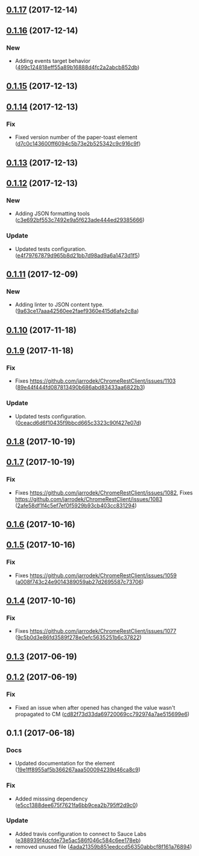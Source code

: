 <a name="0.1.17"></a>
## [0.1.17](https://github.com/advanced-rest-client/raw-payload-editor/compare/0.1.16...0.1.17) (2017-12-14)




<a name="0.1.16"></a>
## [0.1.16](https://github.com/advanced-rest-client/raw-payload-editor/compare/0.1.15...0.1.16) (2017-12-14)


### New

* Adding events target behavior ([499c124818eff55a89b16888d4fc2a2abcb852db](https://github.com/advanced-rest-client/raw-payload-editor/commit/499c124818eff55a89b16888d4fc2a2abcb852db))



<a name="0.1.15"></a>
## [0.1.15](https://github.com/advanced-rest-client/raw-payload-editor/compare/0.1.14...0.1.15) (2017-12-13)




<a name="0.1.14"></a>
## [0.1.14](https://github.com/advanced-rest-client/raw-payload-editor/compare/0.1.13...0.1.14) (2017-12-13)


### Fix

* Fixed version number of the paper-toast element ([d7c0c143600ff6094c5b73e2b525342c9c916c9f](https://github.com/advanced-rest-client/raw-payload-editor/commit/d7c0c143600ff6094c5b73e2b525342c9c916c9f))



<a name="0.1.13"></a>
## [0.1.13](https://github.com/advanced-rest-client/raw-payload-editor/compare/0.1.12...0.1.13) (2017-12-13)




<a name="0.1.12"></a>
## [0.1.12](https://github.com/advanced-rest-client/raw-payload-editor/compare/0.1.11...0.1.12) (2017-12-13)


### New

* Adding JSON formatting tools ([c3e692bf553c7492e9a5f623ade444ed29385666](https://github.com/advanced-rest-client/raw-payload-editor/commit/c3e692bf553c7492e9a5f623ade444ed29385666))

### Update

* Updated tests configuration. ([e4f79767879d965b8d21bb7d98ad9a6a1473d1f5](https://github.com/advanced-rest-client/raw-payload-editor/commit/e4f79767879d965b8d21bb7d98ad9a6a1473d1f5))



<a name="0.1.11"></a>
## [0.1.11](https://github.com/advanced-rest-client/raw-payload-editor/compare/0.1.10...0.1.11) (2017-12-09)


### New

* Adding linter to JSON content type. ([9a63ce17aaa42560ee2faef9360e415d6afe2c8a](https://github.com/advanced-rest-client/raw-payload-editor/commit/9a63ce17aaa42560ee2faef9360e415d6afe2c8a))



<a name="0.1.10"></a>
## [0.1.10](https://github.com/advanced-rest-client/raw-payload-editor/compare/0.1.9...0.1.10) (2017-11-18)




<a name="0.1.9"></a>
## [0.1.9](https://github.com/advanced-rest-client/raw-payload-editor/compare/0.1.8...0.1.9) (2017-11-18)


### Fix

* Fixes https://github.com/jarrodek/ChromeRestClient/issues/1103 ([89e44f444fd087813490b686abd83433aa6822b3](https://github.com/advanced-rest-client/raw-payload-editor/commit/89e44f444fd087813490b686abd83433aa6822b3))

### Update

* Updated tests configuration. ([0ceacd6d6f10435f9bbcd665c3323c90f427e07d](https://github.com/advanced-rest-client/raw-payload-editor/commit/0ceacd6d6f10435f9bbcd665c3323c90f427e07d))



<a name="0.1.8"></a>
## [0.1.8](https://github.com/advanced-rest-client/raw-payload-editor/compare/0.1.7...0.1.8) (2017-10-19)




<a name="0.1.7"></a>
## [0.1.7](https://github.com/advanced-rest-client/raw-payload-editor/compare/0.1.6...0.1.7) (2017-10-19)


### Fix

* Fixes https://github.com/jarrodek/ChromeRestClient/issues/1082, Fixes https://github.com/jarrodek/ChromeRestClient/issues/1083 ([2afe58df1f4c5ef7ef0f5929b93cb403cc831294](https://github.com/advanced-rest-client/raw-payload-editor/commit/2afe58df1f4c5ef7ef0f5929b93cb403cc831294))



<a name="0.1.6"></a>
## [0.1.6](https://github.com/advanced-rest-client/raw-payload-editor/compare/0.1.5...0.1.6) (2017-10-16)




<a name="0.1.5"></a>
## [0.1.5](https://github.com/advanced-rest-client/raw-payload-editor/compare/0.1.4...0.1.5) (2017-10-16)


### Fix

* Fixes https://github.com/jarrodek/ChromeRestClient/issues/1059 ([a008f743c24e9014389059ab27d2695587c73706](https://github.com/advanced-rest-client/raw-payload-editor/commit/a008f743c24e9014389059ab27d2695587c73706))



<a name="0.1.4"></a>
## [0.1.4](https://github.com/advanced-rest-client/raw-payload-editor/compare/0.1.2...0.1.4) (2017-10-16)


### Fix

* Fixes https://github.com/jarrodek/ChromeRestClient/issues/1077 ([9c5b0d3e86fd3589f278e0efc5635251b6c37822](https://github.com/advanced-rest-client/raw-payload-editor/commit/9c5b0d3e86fd3589f278e0efc5635251b6c37822))



<a name="0.1.3"></a>
## [0.1.3](https://github.com/advanced-rest-client/raw-payload-editor/compare/0.1.2...v0.1.3) (2017-06-19)




<a name="0.1.2"></a>
## [0.1.2](https://github.com/advanced-rest-client/raw-payload-editor/compare/0.1.1...v0.1.2) (2017-06-19)


### Fix

* Fixed an issue when after opened has changed the value wasn't propagated to CM ([cd82f73d33da69720069cc792974a7ae515699e6](https://github.com/advanced-rest-client/raw-payload-editor/commit/cd82f73d33da69720069cc792974a7ae515699e6))



<a name="0.1.1"></a>
## 0.1.1 (2017-06-18)


### Docs

* Updated documentation for the element ([19e1ff8955af5b366267aaa500094239d46ca8c9](https://github.com/advanced-rest-client/raw-payload-editor/commit/19e1ff8955af5b366267aaa500094239d46ca8c9))

### Fix

* Added misssing dependency ([e5cc1388dee675f7621fa6bb9cea2b795ff2d9c0](https://github.com/advanced-rest-client/raw-payload-editor/commit/e5cc1388dee675f7621fa6bb9cea2b795ff2d9c0))

### Update

* Added travis configuration to connect to Sauce Labs ([e388939f4dcfde73e5ac586f046c584c6ee178eb](https://github.com/advanced-rest-client/raw-payload-editor/commit/e388939f4dcfde73e5ac586f046c584c6ee178eb))
* removed unused file ([4ada21359b851eedccd56350abbcf8f161a76894](https://github.com/advanced-rest-client/raw-payload-editor/commit/4ada21359b851eedccd56350abbcf8f161a76894))




